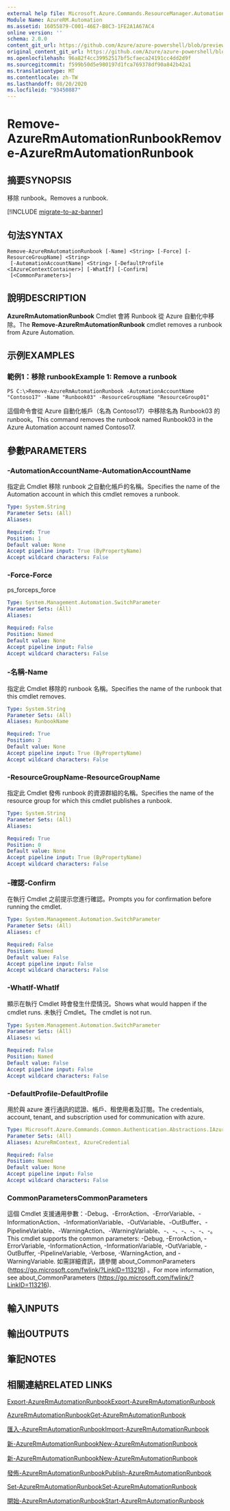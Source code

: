 ```yaml
---
external help file: Microsoft.Azure.Commands.ResourceManager.Automation.dll-Help.xml
Module Name: AzureRM.Automation
ms.assetid: 16055879-C001-46E7-B8C3-1FE2A1A67AC4
online version: ''
schema: 2.0.0
content_git_url: https://github.com/Azure/azure-powershell/blob/preview/src/ResourceManager/Automation/Commands.Automation/help/Remove-AzureRMAutomationRunbook.md
original_content_git_url: https://github.com/Azure/azure-powershell/blob/preview/src/ResourceManager/Automation/Commands.Automation/help/Remove-AzureRMAutomationRunbook.md
ms.openlocfilehash: 96a82f4cc39952517bf5cfaeca24191cc4dd2d9f
ms.sourcegitcommit: f599b50d5e980197d1fca769378df90a842b42a1
ms.translationtype: MT
ms.contentlocale: zh-TW
ms.lasthandoff: 08/20/2020
ms.locfileid: "93450887"
---
```

# <span data-ttu-id="c33dd-101">Remove-AzureRmAutomationRunbook</span><span class="sxs-lookup"><span data-stu-id="c33dd-101">Remove-AzureRmAutomationRunbook</span></span>

## <span data-ttu-id="c33dd-102">摘要</span><span class="sxs-lookup"><span data-stu-id="c33dd-102">SYNOPSIS</span></span>
<span data-ttu-id="c33dd-103">移除 runbook。</span><span class="sxs-lookup"><span data-stu-id="c33dd-103">Removes a runbook.</span></span>

[!INCLUDE [migrate-to-az-banner](../../includes/migrate-to-az-banner.md)]

## <span data-ttu-id="c33dd-104">句法</span><span class="sxs-lookup"><span data-stu-id="c33dd-104">SYNTAX</span></span>

```
Remove-AzureRmAutomationRunbook [-Name] <String> [-Force] [-ResourceGroupName] <String>
 [-AutomationAccountName] <String> [-DefaultProfile <IAzureContextContainer>] [-WhatIf] [-Confirm]
 [<CommonParameters>]
```

## <span data-ttu-id="c33dd-105">說明</span><span class="sxs-lookup"><span data-stu-id="c33dd-105">DESCRIPTION</span></span>
<span data-ttu-id="c33dd-106">**AzureRmAutomationRunbook** Cmdlet 會將 Runbook 從 Azure 自動化中移除。</span><span class="sxs-lookup"><span data-stu-id="c33dd-106">The **Remove-AzureRmAutomationRunbook** cmdlet removes a runbook from Azure Automation.</span></span>

## <span data-ttu-id="c33dd-107">示例</span><span class="sxs-lookup"><span data-stu-id="c33dd-107">EXAMPLES</span></span>

### <span data-ttu-id="c33dd-108">範例1：移除 runbook</span><span class="sxs-lookup"><span data-stu-id="c33dd-108">Example 1: Remove a runbook</span></span>
```
PS C:\>Remove-AzureRmAutomationRunbook -AutomationAccountName "Contoso17" -Name "Runbook03" -ResourceGroupName "ResourceGroup01"
```

<span data-ttu-id="c33dd-109">這個命令會從 Azure 自動化帳戶（名為 Contoso17）中移除名為 Runbook03 的 runbook。</span><span class="sxs-lookup"><span data-stu-id="c33dd-109">This command removes the runbook named Runbook03 in the Azure Automation account named Contoso17.</span></span>

## <span data-ttu-id="c33dd-110">參數</span><span class="sxs-lookup"><span data-stu-id="c33dd-110">PARAMETERS</span></span>

### <span data-ttu-id="c33dd-111">-AutomationAccountName</span><span class="sxs-lookup"><span data-stu-id="c33dd-111">-AutomationAccountName</span></span>
<span data-ttu-id="c33dd-112">指定此 Cmdlet 移除 runbook 之自動化帳戶的名稱。</span><span class="sxs-lookup"><span data-stu-id="c33dd-112">Specifies the name of the Automation account in which this cmdlet removes a runbook.</span></span>

```yaml
Type: System.String
Parameter Sets: (All)
Aliases: 

Required: True
Position: 1
Default value: None
Accept pipeline input: True (ByPropertyName)
Accept wildcard characters: False
```

### <span data-ttu-id="c33dd-113">-Force</span><span class="sxs-lookup"><span data-stu-id="c33dd-113">-Force</span></span>
<span data-ttu-id="c33dd-114">ps_force</span><span class="sxs-lookup"><span data-stu-id="c33dd-114">ps_force</span></span>

```yaml
Type: System.Management.Automation.SwitchParameter
Parameter Sets: (All)
Aliases: 

Required: False
Position: Named
Default value: None
Accept pipeline input: False
Accept wildcard characters: False
```

### <span data-ttu-id="c33dd-115">-名稱</span><span class="sxs-lookup"><span data-stu-id="c33dd-115">-Name</span></span>
<span data-ttu-id="c33dd-116">指定此 Cmdlet 移除的 runbook 名稱。</span><span class="sxs-lookup"><span data-stu-id="c33dd-116">Specifies the name of the runbook that this cmdlet removes.</span></span>

```yaml
Type: System.String
Parameter Sets: (All)
Aliases: RunbookName

Required: True
Position: 2
Default value: None
Accept pipeline input: True (ByPropertyName)
Accept wildcard characters: False
```

### <span data-ttu-id="c33dd-117">-ResourceGroupName</span><span class="sxs-lookup"><span data-stu-id="c33dd-117">-ResourceGroupName</span></span>
<span data-ttu-id="c33dd-118">指定此 Cmdlet 發佈 runbook 的資源群組的名稱。</span><span class="sxs-lookup"><span data-stu-id="c33dd-118">Specifies the name of the resource group for which this cmdlet publishes a runbook.</span></span>

```yaml
Type: System.String
Parameter Sets: (All)
Aliases: 

Required: True
Position: 0
Default value: None
Accept pipeline input: True (ByPropertyName)
Accept wildcard characters: False
```

### <span data-ttu-id="c33dd-119">-確認</span><span class="sxs-lookup"><span data-stu-id="c33dd-119">-Confirm</span></span>
<span data-ttu-id="c33dd-120">在執行 Cmdlet 之前提示您進行確認。</span><span class="sxs-lookup"><span data-stu-id="c33dd-120">Prompts you for confirmation before running the cmdlet.</span></span>

```yaml
Type: System.Management.Automation.SwitchParameter
Parameter Sets: (All)
Aliases: cf

Required: False
Position: Named
Default value: False
Accept pipeline input: False
Accept wildcard characters: False
```

### <span data-ttu-id="c33dd-121">-WhatIf</span><span class="sxs-lookup"><span data-stu-id="c33dd-121">-WhatIf</span></span>
<span data-ttu-id="c33dd-122">顯示在執行 Cmdlet 時會發生什麼情況。</span><span class="sxs-lookup"><span data-stu-id="c33dd-122">Shows what would happen if the cmdlet runs.</span></span>
<span data-ttu-id="c33dd-123">未執行 Cmdlet。</span><span class="sxs-lookup"><span data-stu-id="c33dd-123">The cmdlet is not run.</span></span>

```yaml
Type: System.Management.Automation.SwitchParameter
Parameter Sets: (All)
Aliases: wi

Required: False
Position: Named
Default value: False
Accept pipeline input: False
Accept wildcard characters: False
```

### <span data-ttu-id="c33dd-124">-DefaultProfile</span><span class="sxs-lookup"><span data-stu-id="c33dd-124">-DefaultProfile</span></span>
<span data-ttu-id="c33dd-125">用於與 azure 進行通訊的認證、帳戶、租使用者及訂閱。</span><span class="sxs-lookup"><span data-stu-id="c33dd-125">The credentials, account, tenant, and subscription used for communication with azure.</span></span>

```yaml
Type: Microsoft.Azure.Commands.Common.Authentication.Abstractions.IAzureContextContainer
Parameter Sets: (All)
Aliases: AzureRmContext, AzureCredential

Required: False
Position: Named
Default value: None
Accept pipeline input: False
Accept wildcard characters: False
```

### <span data-ttu-id="c33dd-126">CommonParameters</span><span class="sxs-lookup"><span data-stu-id="c33dd-126">CommonParameters</span></span>
<span data-ttu-id="c33dd-127">這個 Cmdlet 支援通用參數：-Debug、-ErrorAction、-ErrorVariable、-InformationAction、-InformationVariable、-OutVariable、-OutBuffer、-PipelineVariable、-WarningAction、-WarningVariable、-、-、-、-、-、-。</span><span class="sxs-lookup"><span data-stu-id="c33dd-127">This cmdlet supports the common parameters: -Debug, -ErrorAction, -ErrorVariable, -InformationAction, -InformationVariable, -OutVariable, -OutBuffer, -PipelineVariable, -Verbose, -WarningAction, and -WarningVariable.</span></span> <span data-ttu-id="c33dd-128">如需詳細資訊，請參閱 about_CommonParameters (https://go.microsoft.com/fwlink/?LinkID=113216) 。</span><span class="sxs-lookup"><span data-stu-id="c33dd-128">For more information, see about_CommonParameters (https://go.microsoft.com/fwlink/?LinkID=113216).</span></span>

## <span data-ttu-id="c33dd-129">輸入</span><span class="sxs-lookup"><span data-stu-id="c33dd-129">INPUTS</span></span>

## <span data-ttu-id="c33dd-130">輸出</span><span class="sxs-lookup"><span data-stu-id="c33dd-130">OUTPUTS</span></span>

## <span data-ttu-id="c33dd-131">筆記</span><span class="sxs-lookup"><span data-stu-id="c33dd-131">NOTES</span></span>

## <span data-ttu-id="c33dd-132">相關連結</span><span class="sxs-lookup"><span data-stu-id="c33dd-132">RELATED LINKS</span></span>

[<span data-ttu-id="c33dd-133">Export-AzureRmAutomationRunbook</span><span class="sxs-lookup"><span data-stu-id="c33dd-133">Export-AzureRmAutomationRunbook</span></span>](./Export-AzureRMAutomationRunbook.md)

[<span data-ttu-id="c33dd-134">AzureRmAutomationRunbook</span><span class="sxs-lookup"><span data-stu-id="c33dd-134">Get-AzureRmAutomationRunbook</span></span>](./Get-AzureRMAutomationRunbook.md)

[<span data-ttu-id="c33dd-135">匯入-AzureRmAutomationRunbook</span><span class="sxs-lookup"><span data-stu-id="c33dd-135">Import-AzureRmAutomationRunbook</span></span>](./Import-AzureRMAutomationRunbook.md)

[<span data-ttu-id="c33dd-136">新-AzureRmAutomationRunbook</span><span class="sxs-lookup"><span data-stu-id="c33dd-136">New-AzureRmAutomationRunbook</span></span>](./New-AzureRMAutomationRunbook.md)

[<span data-ttu-id="c33dd-137">新-AzureRmAutomationRunbook</span><span class="sxs-lookup"><span data-stu-id="c33dd-137">New-AzureRmAutomationRunbook</span></span>](./New-AzureRMAutomationRunbook.md)

[<span data-ttu-id="c33dd-138">發佈-AzureRmAutomationRunbook</span><span class="sxs-lookup"><span data-stu-id="c33dd-138">Publish-AzureRmAutomationRunbook</span></span>](./Publish-AzureRMAutomationRunbook.md)

[<span data-ttu-id="c33dd-139">Set-AzureRmAutomationRunbook</span><span class="sxs-lookup"><span data-stu-id="c33dd-139">Set-AzureRmAutomationRunbook</span></span>](./Set-AzureRMAutomationRunbook.md)

[<span data-ttu-id="c33dd-140">開始-AzureRmAutomationRunbook</span><span class="sxs-lookup"><span data-stu-id="c33dd-140">Start-AzureRmAutomationRunbook</span></span>](./Start-AzureRMAutomationRunbook.md)


